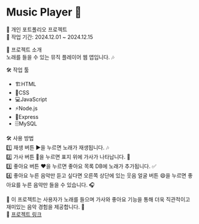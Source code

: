 # Music Player 🎵

📌 개인 포트폴리오 프로젝트  
📅 작업 기간: 2024.12.01 ~ 2024.12.15

📝 프로젝트 소개  
노래를 들을 수 있는 뮤직 플레이어 웹 앱입니다. 🎶

🛠️ 작업 툴  
- 🏗️HTML  
- 🎨CSS  
- 💻JavaScript  
- ⚡Node.js  
- 🚀Express  
- 🗄️MySQL  

🛠️ 사용 방법  
1️⃣ 재생 버튼 ▶️을 누르면 노래가 재생됩니다. 🎶  
2️⃣ 가사 버튼 📜을 누르면 표지 위에 가사가 나타납니다. 💬  
3️⃣ 좋아요 버튼 ❤️을 누르면 좋아요 목록 DB에 노래가 추가됩니다. ✅  
4️⃣ 좋아요 누른 음악만 듣고 싶다면 오른쪽 상단에 있는 웃음 얼굴 버튼 😄을 누르면 좋아요를 누른 음악만 들을 수 있습니다. 🎧

🚀 이 프로젝트는 사용자가 노래를 들으며 가사와 좋아요 기능을 통해 더욱 직관적이고 재미있는 음악 경험을 제공합니다. 🎵  
🔗 [프로젝트 링크](http://kkms4001.iptime.org:45170/)
